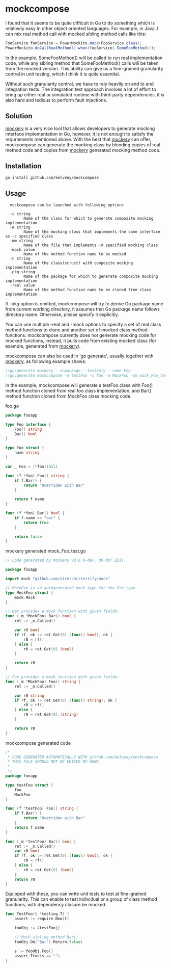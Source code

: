 # mockcompose

I found that it seems to be quite difficult in Go to do something which is relatively easy in other object oriented languages. For example, in Java, I can mix real method call with mocked sibling method calls like this:
```java
FooService fooService = PowerMockito.mock(FooService.class);
PowerMockito.doCallRealMethod().when(fooService).SomeFooMethod());
```
In the example, SomeFooMethod() will be called to run real implementation code, while any sibling method that SomeFooMethod() calls will be taken from the mocked version. This ability can give us a fine-grained granularity control in unit testing, which I think it is quite essential.

Without such granularity control, we have to rely heavily on end to end integration tests. The integration test approach involves a lot of effort to bring up either real or simulated runtime with third-party dependencies, it is also hard and tedious to perform fault injections.

## Solution
[mockery](https://github.com/vektra/mockery) is a very nice tool that allows developers to generate mocking interface implementation in Go, however, it is not enough to satisfy the requriements mentioned above. With the best that [mockery](https://github.com/vektra/mockery) can offer, mockcompose can generate the mocking class by blending copies of real method code and copies from [mockery](https://github.com/vektra/mockery) generated mocking method code.

## Installation
```
go install github.com/kelveny/mockcompose
```

## Usage

```
  mockcompose can be launched with following options

  -c string
        Name of the class for which to generate composite mocking implementation
  -m string
        Name of the mocking class that implements the same interface as -c specified class
  -mm string
        Name of the file that implements -m specified mocking class
  -mock value
        Name of the method function name to be mocked
  -n string
        Name of the class(struct) with composite mocking implementation
  -pkg string
        Name of the package for which to generate composite mocking implementation
  -real value
        Name of the method function name to be cloned from class implementation
```
If -pkg option is omitted, mockcompose will try to derive Go package name from current working directory, it assumes that Go package name follows directory name. Otherwise, please specify it explicitly.

You can use multiple -real and -mock options to specify a set of real class method functions to clone and another set of mocked class method functions. mockcompose currently does not generate mocking code for mocked functions, instead, it pulls code from existing mocked class (for example, generated from [mockery](https://github.com/vektra/mockery)).

mockcompose can also be used in 'go generate', usually together with [mockery](https://github.com/vektra/mockery), as following example shows:
```go
//go:generate mockery --inpackage --testonly --name Foo
//go:generate mockcompose -n testFoo -c foo -m MockFoo -mm mock_Foo_test.go -real Foo -mock Bar
```
In the example, mockcompose will generate a testFoo class with Foo() method function cloned from real foo class implementation, and Bar() method function cloned from MockFoo class mocking code.

foo.go
```go
package fooapp

type Foo interface {
	Foo() string
	Bar() bool
}

type foo struct {
	name string
}

var _ Foo = (*foo)(nil)

func (f *foo) Foo() string {
	if f.Bar() {
		return "Overriden with Bar"
	}

	return f.name
}

func (f *foo) Bar() bool {
	if f.name == "bar" {
		return true
	}

	return false
}
```

mockery generated mock_Foo_test.go
```go
// Code generated by mockery v0.0.0-dev. DO NOT EDIT.

package fooapp

import mock "github.com/stretchr/testify/mock"

// MockFoo is an autogenerated mock type for the Foo type
type MockFoo struct {
	mock.Mock
}

// Bar provides a mock function with given fields:
func (_m *MockFoo) Bar() bool {
	ret := _m.Called()

	var r0 bool
	if rf, ok := ret.Get(0).(func() bool); ok {
		r0 = rf()
	} else {
		r0 = ret.Get(0).(bool)
	}

	return r0
}

// Foo provides a mock function with given fields:
func (_m *MockFoo) Foo() string {
	ret := _m.Called()

	var r0 string
	if rf, ok := ret.Get(0).(func() string); ok {
		r0 = rf()
	} else {
		r0 = ret.Get(0).(string)
	}

	return r0
}
```

mockcompose generated code
```go
/*
 * CODE GENERATED AUTOMATICALLY WITH github.com/kelveny/mockcompose
 * THIS FILE SHOULD NOT BE EDITED BY HAND
 *
 */
package fooapp

type testFoo struct {
	foo
	MockFoo
}

func (f *testFoo) Foo() string {
	if f.Bar() {
		return "Overriden with Bar"
	}
	return f.name
}

func (_m *testFoo) Bar() bool {
	ret := _m.Called()
	var r0 bool
	if rf, ok := ret.Get(0).(func() bool); ok {
		r0 = rf()
	} else {
		r0 = ret.Get(0).(bool)
	}
	return r0
}

```

Equipped with these, you can write unit tests to test at fine-grained granularity. This can enable to test individual or a group of class method functions, with dependency closure be mocked.

```go
func TestFoo(t *testing.T) {
    assert := require.New(t)

    fooObj := &testFoo{}

    // Mock sibling method Bar()
    fooObj.On("Bar").Return(false)

    s := fooObj.Foo()
    assert.True(s == "")
}
```
